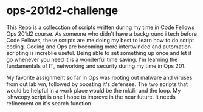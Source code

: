 # ops-201d2-challenge

This Repo is a collecction of scripts written during my time in Code Fellows Ops 201d2 course. As someone who didn't have a background i  tech before Code Fellows, these scripts are me doing my best to learn how to do script coding. Coding and Ops are becoming more intertwinded and automation scripting is increblie useful. Being able to set something up once and let it go whenever you need it is a wonderful time saving. I'm learning the fundamentals of IT, networking and security during my time in Ops 201. 

My favorite assignment so far in Ops was rooting out malware and viruses from out lab vm, followed by boosting it's defenses. The two scripts that would be helpful in a work place would be the mkdir and the loop. My lshwcopy script is one I hope to improve in the near future. It needs refinement on it's search function. 